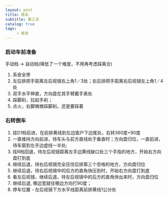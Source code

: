 ```yaml
---
layout: post
title: 练车
subtitle: 第三天
catalog: true
tags:
     - 练车
---
```


### 启动车前准备

手动档 -> 自动档(降低了一个难度，不用再考虑踩离合)

1. 系安全带
2. 左后排把手距离左后视镜右上角1／3处；右后排把手距离右后视镜左上角1／4处
3. 双手水平伸直，方向盘在其手臂戴手表处
4. 踩脚刹，拉起手刹；
5. 点火，右脚微微踩脚刹，还是要踩着

### 右转倒车

1. 挂D1档前进，在前排黄线到左边窗户下边尾处，右转360度+90度
2. 一直维持方向前进，待车头与前方直线处于垂直时；方向盘归位，一直前进，待车窗到左手边虚线一半处; 
3. 挂R档回退，待左后视镜距离左手边黄线缺口处三个手指的地方，开始右方向盘打到底
4. 继续后退，待右后视镜完全压住后排第三个空格的地方，方向盘归位
5. 继续后退，待右后视镜中的后方的直角快压到时，开始右方向盘打到底
6. 看左后视镜，继续后退，待左后视镜中的后方的直角快出来时，方向盘归位
7. 继续后退, 哪边宽就往哪边方向打90度；
8. 停车位置 - 左后视镜下方水平线距离前排黄线1公分处
